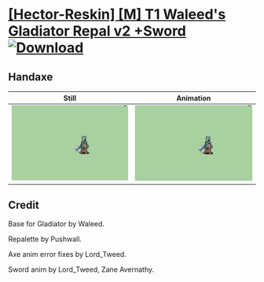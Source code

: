# [\[Hector-Reskin\] \[M\] T1 Waleed's Gladiator Repal v2 +Sword](./) [![Download](https://img.shields.io/badge/Download--red?style=social&logo=github)](https://minhaskamal.github.io/DownGit/#/home?url=https://github.com/Klokinator/FE-Repo/tree/main/Battle%20Animations%2FInfantry%20-%20(Axe)%20Brigs%2C%20Pirates%2C%20Zerkers%2F%5BHector-Reskin%5D%20%5BM%5D%20T1%20Waleed's%20Gladiator%20Repal%20v2%20%2BSword%2F4.%20Handaxe)

## Handaxe

| Still | Animation |
| :---: | :-------: |
| ![Handaxe still](./Handaxe_000.png) | ![Handaxe](./Handaxe.gif) |

## Credit

Base for Gladiator by Waleed.

Repalette by Pushwall.

Axe anim error fixes by Lord_Tweed.

Sword anim by Lord_Tweed, Zane Avernathy.
